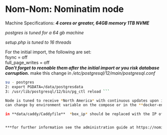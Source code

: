 # Nom-Nom: Nominatim node #

Machine Specifications: ***4 cores or greater, 64GB memory 1TB NVME***

*postgres is tuned for a 64 gb machine*

*setup.php is tuned to 16 threads*

For the initial import, the following are set: <br>
fsync = off <br>
full_page_writes = off <br>
***Don't forget to reenable them after the initial import or you risk database corruption.***
 make this change in */etc/postgresql/12/main/postgresql.conf*
 
```bash 
su - postgres 
2: export PGDATA=/data/postgresdata
3: /usr/lib/postgresql/12/bin/pg_ctl reload ```

Node is tuned to receive *North America* with continuous updates upon import <br>
can change by environment variable on the compose or in the **docker-entrypoint.sh** or **local.php**

in **data/caddy/Caddyfile**  *box_ip* should be replaced with the IP of your server.


***for further information see the administration guide at https://nominatim.org/release-docs/latest/admin/Installation/***
